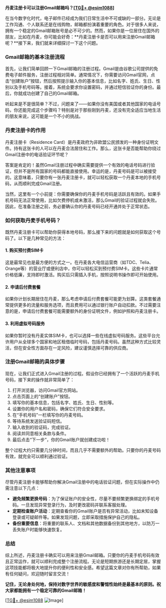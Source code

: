 **丹麦注册卡可以注册Gmail邮箱吗？[[TG💪+ @esim1088](https://t.me/s/esim1088)]**

在当今数字化时代，电子邮件已经成为我们日常生活中不可或缺的一部分。无论是工作沟通、个人联系还是在线购物，邮箱都扮演着重要的角色。对于很多人来说，拥有一个稳定的Gmail邮箱账号是必不可少的。然而，如果你是一位居住在国外的朋友，比如在丹麦，你可能会好奇：**丹麦注册卡是否可以用来注册Gmail邮箱呢？**接下来，我们就来详细探讨一下这个问题。

### Gmail邮箱的基本注册流程

首先，让我们简单回顾一下Gmail邮箱的注册过程。Gmail是由谷歌公司提供的免费电子邮件服务，注册过程相对简单。通常情况下，你需要访问Gmail官网，点击“创建账户”按钮，然后按照提示输入你的基本信息，比如名字、姓氏、生日、性别以及手机号码等。接着，系统会要求你设置密码，并通过短信验证你的身份。最后，你就成功创建了自己的Gmail邮箱。

听起来是不是很简单？不过，问题来了——如果你没有美国或者其他国家的电话号码，你还能完成这个步骤吗？特别是对于那些刚到丹麦，还没有完全适应当地生活的朋友来说，这可能是一个不小的挑战。

### 丹麦注册卡的作用

丹麦注册卡（Residence Card）是丹麦政府为非欧盟公民颁发的一种身份证明文件。持有这张卡的人可以在丹麦合法居住和工作。那么，这张卡是否能帮助你绕过Gmail注册中的电话验证环节呢？

答案是肯定的！虽然Gmail注册过程中确实需要提供一个有效的电话号码进行验证，但并不是所有国家的号码都能直接使用。幸运的是，丹麦号码是可以被接受的。这意味着，只要你有一张丹麦注册卡，就可以轻松获取一个丹麦本地的手机号码，从而顺利完成Gmail注册。

当然，这里有一个小前提：你需要确保你的丹麦手机号码是活跃且有效的。如果手机号码无法正常使用，比如欠费停机或未激活，那么Gmail的验证过程就会失败。因此，在准备注册之前，务必要确认你的丹麦号码已经开通并处于正常状态。

### 如何获取丹麦手机号码？

既然丹麦注册卡可以帮助你获得本地号码，那么接下来的问题就是如何获取这个号码了。以下是几种常见的方法：

#### 1. **购买预付费SIM卡**
这是最常见也是最方便的方式之一。在丹麦各大电信运营商（如TDC、Telia、Orange等）的营业厅或便利店中，你可以轻松买到预付费SIM卡。这些卡片通常价格低廉，支持即时激活。购买后只需插入手机，按照说明书操作即可开始使用。

#### 2. **申请后付费套餐**
如果你计划长期居住在丹麦，那么考虑申请后付费套餐可能更为划算。这类套餐通常提供更多的流量和服务选项，而且费用可以通过银行账户自动扣款。不过需要注意的是，申请后付费套餐可能需要额外的身份证明文件，例如护照和丹麦注册卡。

#### 3. **利用虚拟号码服务**
如果你暂时没有丹麦实体SIM卡，也可以选择一些在线虚拟号码服务。这些平台允许用户从全球多个国家和地区租借临时号码，包括丹麦号码。虽然这种方式比较灵活，但在安全性方面存在一定风险，建议谨慎选择可靠的供应商。

### 注册Gmail邮箱的具体步骤

现在，让我们正式进入Gmail注册的过程。假设你已经拥有了一个活跃的丹麦手机号码，接下来的操作就非常简单了：

1. 打开浏览器，访问Gmail官方网站。
2. 点击页面上的“创建账户”按钮。
3. 填写你的基本信息，包括名字、姓氏、生日、性别等。
4. 设置你的用户名和密码，确保它们符合安全要求。
5. 在“手机号码”一栏填写你的丹麦号码。
6. 等待系统发送验证码短信。
7. 输入收到的验证码，完成验证。
8. 阅读并同意相关条款与条件。
9. 最后点击“下一步”，你的Gmail账户就创建成功啦！

整个过程大约只需要几分钟时间，而且几乎不需要额外的帮助。只要你的丹麦号码有效，就完全可以顺利通过验证。

### 其他注意事项

尽管丹麦注册卡能够帮助你解决Gmail注册中的电话验证问题，但在实际操作中仍需注意以下几点：

- **避免频繁更换号码**：为了保证账户的安全性，尽量不要频繁更换绑定的手机号码。一旦发现异常登录行为，及时更改密码并联系客服处理。
- **定期检查账户活动**：定期查看你的Gmail账户是否有异常活动，比如未知设备登录或可疑邮件等。如果发现问题，立即采取措施保护自己的隐私。
- **备份重要信息**：将重要的联系人、文档和其他数据备份到其他地方，以防万一丢失账户时能够快速恢复。

### 总结

综上所述，丹麦注册卡确实可以用来注册Gmail邮箱。只要你的丹麦手机号码有效且正常运作，就可以顺利完成整个注册流程。无论是短期旅游还是长期定居，掌握这项技能都将极大地提升你的便利性和安全感。希望这篇文章对你有所帮助，如果有任何疑问，欢迎随时留言交流！

**记住，无论身处何地，保持对数字世界的敏感度和警惕性始终是最基本的原则。祝大家都能拥有一个稳定可靠的Gmail邮箱！**

[[TG💪+ @esim1088](https://t.me/s/esim1088) ![Image](https://i.postimg.cc/4NQfJmqS/Snipaste-2025-05-13-00-14-12.png)]